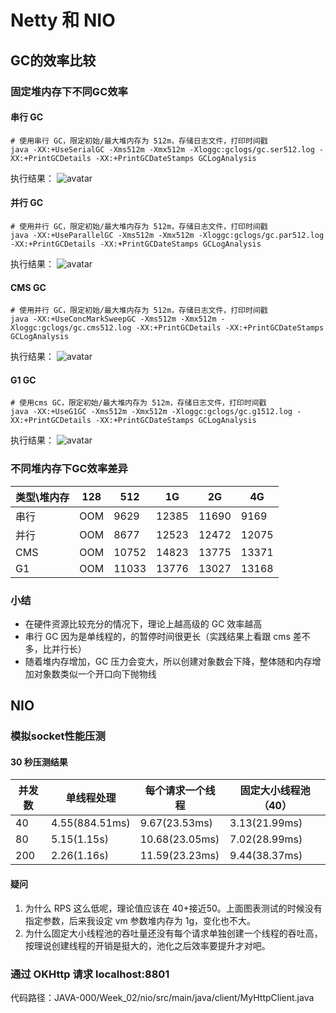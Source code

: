 # Netty 和 NIO

## GC的效率比较

### 固定堆内存下不同GC效率
#### 串行 GC
```
# 使用串行 GC，限定初始/最大堆内存为 512m，存储日志文件，打印时间戳 
java -XX:+UseSerialGC -Xms512m -Xmx512m -Xloggc:gclogs/gc.ser512.log -XX:+PrintGCDetails -XX:+PrintGCDateStamps GCLogAnalysis
```
执行结果：
![avatar](https://i.loli.net/2020/10/27/jSGyF3paK2RE4vr.png "串行512m")


#### 并行 GC
```
# 使用并行 GC，限定初始/最大堆内存为 512m，存储日志文件，打印时间戳 
java -XX:+UseParallelGC -Xms512m -Xmx512m -Xloggc:gclogs/gc.par512.log -XX:+PrintGCDetails -XX:+PrintGCDateStamps GCLogAnalysis
```
执行结果：
![avatar](https://i.loli.net/2020/10/27/MspuvX2Ha1PNSwc.png "并行512")

#### CMS GC
```
# 使用并行 GC，限定初始/最大堆内存为 512m，存储日志文件，打印时间戳 
java -XX:+UseConcMarkSweepGC -Xms512m -Xmx512m -Xloggc:gclogs/gc.cms512.log -XX:+PrintGCDetails -XX:+PrintGCDateStamps GCLogAnalysis
```
执行结果：
![avatar](https://i.loli.net/2020/10/27/qRBjAglsoDLwukS.png "cms512")

#### G1 GC
```
# 使用cms GC，限定初始/最大堆内存为 512m，存储日志文件，打印时间戳  
java -XX:+UseG1GC -Xms512m -Xmx512m -Xloggc:gclogs/gc.g1512.log -XX:+PrintGCDetails -XX:+PrintGCDateStamps GCLogAnalysis
```
执行结果：
![avatar](https://i.loli.net/2020/10/27/1nxQPW3mvDIslgt.png "g1512")


### 不同堆内存下GC效率差异
|类型\堆内存|128 | 512 | 1G | 2G | 4G |
|----|----| -----| -----| -----| ----|
|串行|OOM|9629|12385|11690|9169|
|并行|OOM|8677|12523|12472|12075|
|CMS|OOM|10752|14823|13775|13371|
|G1|OOM|11033|13776|13027|13168|

### 小结
* 在硬件资源比较充分的情况下，理论上越高级的 GC 效率越高
* 串行 GC 因为是单线程的，的暂停时间很更长（实践结果上看跟 cms 差不多，比并行长）
* 随着堆内存增加，GC 压力会变大，所以创建对象数会下降，整体随和内存增加对象数类似一个开口向下抛物线

## NIO
### 模拟socket性能压测

#### 30 秒压测结果

| 并发数|单线程处理 | 每个请求一个线程 | 固定大小线程池（40） |
| ---- | ----| ---- | ---- |
|40| 4.55(884.51ms) | 9.67(23.53ms) | 3.13(21.99ms) |
|80| 5.15(1.15s) | 10.68(23.05ms) | 7.02(28.99ms) |
|200| 2.26(1.16s) | 11.59(23.23ms) | 9.44(38.37ms) |

#### 疑问
1. 为什么 RPS 这么低呢，理论值应该在 40+接近50。上面图表测试的时候没有指定参数，后来我设定 vm 参数堆内存为 1g，变化也不大。
2. 为什么固定大小线程池的吞吐量还没有每个请求单独创建一个线程的吞吐高，按理说创建线程的开销是挺大的，池化之后效率要提升才对吧。

### 通过 OKHttp 请求 localhost:8801
代码路径：JAVA-000/Week_02/nio/src/main/java/client/MyHttpClient.java
